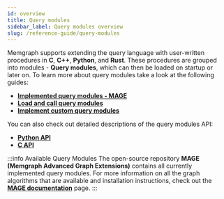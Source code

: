 ```yaml
---
id: overview
title: Query modules
sidebar_label: Query modules overview
slug: /reference-guide/query-modules
---
```


Memgraph supports extending the query language with user-written procedures in **C**, **C++**, **Python**, and **Rust**.
These procedures are grouped into modules - **Query modules**, which can then be loaded on startup or later on.
To learn more about query modules take a look at the following guides:

* **[Implemented query modules - MAGE](/reference-guide/query-modules/available-query-modules.md)**
* **[Load and call query modules](/reference-guide/query-modules/load-call-query-modules.md)**
* **[Implement custom query modules](/database-functionalities/query-modules/implement-query-modules.md)**

You can also check out detailed descriptions of the query modules API:
* **[Python API](/reference-guide/query-modules/api/python-api.md)**
* **[C API](/reference-guide/query-modules/api/c-api.md)**

:::info Available Query Modules
The open-source repository **MAGE (Memgraph Advanced Graph Extensions)** contains all currently implemented query modules. For more information on all the graph algorithms that are available and installation instructions, check out the **[MAGE documentation](https://memgraph.com/docs/mage)** page.
:::